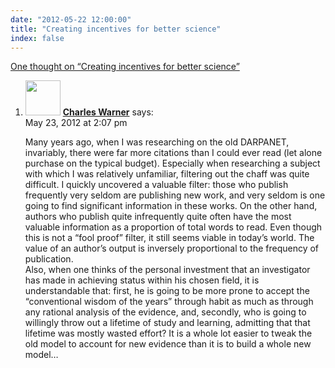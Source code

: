 ```yaml
---
date: "2012-05-22 12:00:00"
title: "Creating incentives for better science"
index: false
---
```


[One thought on &ldquo;Creating incentives for better science&rdquo;](/lemire/blog/2012/05-22-creating-incentives-for-better-science)

<ol class="comment-list">
<li id="comment-55260" class="comment even thread-even depth-1">
<div class="comment-author vcard">
<img alt src="https://secure.gravatar.com/avatar/0323030ba08b06021422307cf679d5c8?s=56&#038;d=mm&#038;r=g" srcset="https://secure.gravatar.com/avatar/0323030ba08b06021422307cf679d5c8?s=112&#038;d=mm&#038;r=g 2x" class="avatar avatar-56 photo" height="56" width="56" decoding="async" /> <b class="fn"><a href="https://pa.linkedin.com/in/charles-warner-a71b4a9" class="url" rel="ugc external nofollow">Charles Warner</a></b> <span class="says">says:</span> </div>
<div class="comment-metadata"><time datetime="2012-05-23T14:07:50+00:00">May 23, 2012 at 2:07 pm</time></a> </div>
<div class="comment-content">
<p>Many years ago, when I was researching on the old DARPANET, invariably, there were far more citations than I could ever read (let alone purchase on the typical budget). Especially when researching a subject with which I was relatively unfamiliar, filtering out the chaff was quite difficult. I quickly uncovered a valuable filter: those who publish frequently very seldom are publishing new work, and very seldom is one going to find significant information in these works. On the other hand, authors who publish quite infrequently quite often have the most valuable information as a proportion of total words to read. Even though this is not a &ldquo;fool proof&rdquo; filter, it still seems viable in today&rsquo;s world. The value of an author&rsquo;s output is inversely proportional to the frequency of publication.<br/>
Also, when one thinks of the personal investment that an investigator has made in achieving status within his chosen field, it is understandable that: first, he is going to be more prone to accept the &ldquo;conventional wisdom of the years&rdquo; through habit as much as through any rational analysis of the evidence, and, secondly, who is going to willingly throw out a lifetime of study and learning, admitting that that lifetime was mostly wasted effort? It is a whole lot easier to tweak the old model to account for new evidence than it is to build a whole new model&#8230;</p>
</div>
</li>
</ol>
